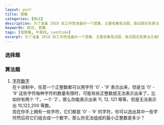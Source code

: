 ```yaml
---
layout: post
title: 题集
categories: [面试]
description: 为了准备 2018 找工作而准备的一个题集，主要收集笔试题、面试题还有算法方面的问题，主要来源于牛客网、LeetCode
keywords: 面试, 题集
tags: [错题集, 牛客网, LeetCode]
excerpt: 为了准备 2018 找工作而准备的一个题集，主要收集笔试题、面试题还有算法方面的问题，主要来源于牛客网、LeetCode
---
```


### 选择题

### 算法题
1. [字符数字][href1]  
在十进制中，任意一个正整数都可以用字符 '0' - '9' 表示出来，但是当 '0' - '9' 这些字符每种字符的数量有限时，可能有些正整数就无法表示出来了，比如你有两个 '1'，一个 '2'，那么你能表示出来 11, 12, 121 等等，但是无法表示出 10,122,200 等数。    
现在你手上拥有一些字符，它们都是 '0' - '9' 的字符，你可以选出其中一些字符然后将它们组合成一个数字，那么你无法组成的最小正整数是多少？


[href1]: /2018/03/24/min-integral/
